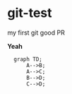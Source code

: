 # git-test
my first git
good PR

**Yeah**

```mermaid
  graph TD;
      A-->B;
      A-->C;
      B-->D;
      C-->D;
```
